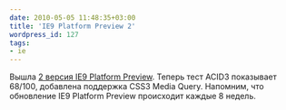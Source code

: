 ```yaml
---
date: 2010-05-05 11:48:35+03:00
title: 'IE9 Platform Preview 2'
wordpress_id: 127
tags:
- ie
---
```


Вышла [2 версия IE9 Platform Preview][1]. Теперь тест ACID3 показывает 68/100, добавлена поддержка CSS3 Media Query. Напомним, что обновление IE9 Platform Preview происходит каждые 8 недель.

[1]: http://ie.microsoft.com/testdrive/
